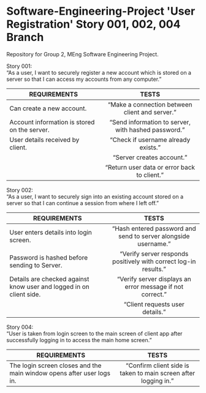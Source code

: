 # Software-Engineering-Project 'User Registration' Story 001, 002, 004 Branch
Repository for Group 2, MEng Software Engineering Project.

Story 001:  
“As a user, I want to securely register a new account which is stored on a server so that I can access my accounts from any computer.”

| REQUIREMENTS        | TESTS         |
| --------------------|:-------------:|
| Can create a new account.          |“Make a connection between client and server.”|
| Account information is stored on the server.          |“Send information to server, with hashed password.”|
| User details received by client.      |“Check if username already exists.”| 
| |“Server creates account.”| 
| |“Return user data or error back to client.”| 

Story 002:  
“As a user, I want to securely sign into an existing account stored on a server so that I can continue a session from where I left off.”

| REQUIREMENTS        | TESTS         |
| --------------------|:-------------:|
| User enters details into login screen.          |“Hash entered password and send to server alongside username.”|
| Password is hashed before sending to Server.         |“Verify server responds positively with correct log-in results.”|
| Details are checked against know user and logged in on client side. |“Verify server displays an error message if not correct.”| 
| |“Client requests user details.”| 

Story 004:  
“User is taken from login screen to the main screen of client app after successfully logging in to access the main home screen.”

| REQUIREMENTS        | TESTS         |
| --------------------|:-------------:|
| The login screen closes and the main window opens after user logs in.  |“Confirm client side is taken to main screen after logging in.”|
